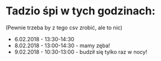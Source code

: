 # Tadzio śpi w tych godzinach:
(Pewnie trzeba by z tego csv zrobić, ale to nic)
- 6.02.2018 - 13:30-14:30
- 8.02.2018 - 13:00-14:30 - mamy zęba!
- 9.02.2018 - 10:30-13:00 - budził się tylko raz w nocy!
